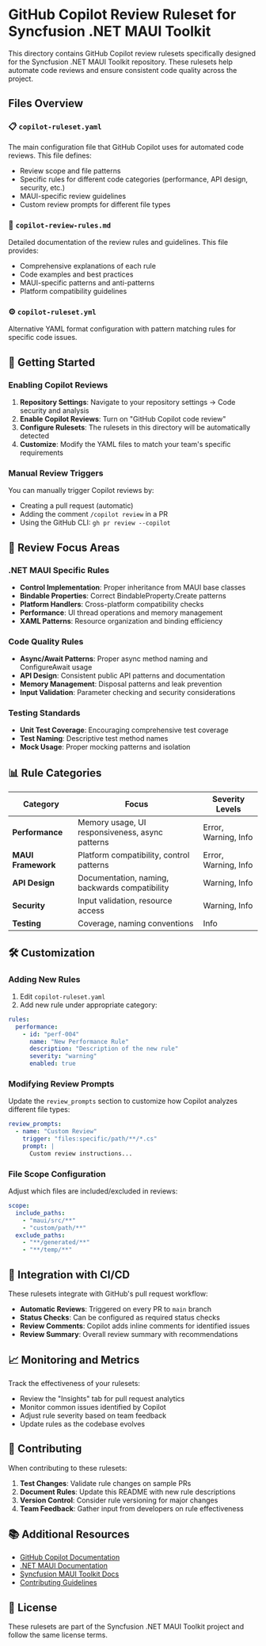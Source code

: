 # GitHub Copilot Review Ruleset for Syncfusion .NET MAUI Toolkit

This directory contains GitHub Copilot review rulesets specifically designed for the Syncfusion .NET MAUI Toolkit repository. These rulesets help automate code reviews and ensure consistent code quality across the project.

## Files Overview

### 📋 `copilot-ruleset.yaml`
The main configuration file that GitHub Copilot uses for automated code reviews. This file defines:
- Review scope and file patterns
- Specific rules for different code categories (performance, API design, security, etc.)
- MAUI-specific review guidelines
- Custom review prompts for different file types

### 📝 `copilot-review-rules.md`
Detailed documentation of the review rules and guidelines. This file provides:
- Comprehensive explanations of each rule
- Code examples and best practices
- MAUI-specific patterns and anti-patterns
- Platform compatibility guidelines

### ⚙️ `copilot-ruleset.yml` 
Alternative YAML format configuration with pattern matching rules for specific code issues.

## 🚀 Getting Started

### Enabling Copilot Reviews

1. **Repository Settings**: Navigate to your repository settings → Code security and analysis
2. **Enable Copilot Reviews**: Turn on "GitHub Copilot code review" 
3. **Configure Rulesets**: The rulesets in this directory will be automatically detected
4. **Customize**: Modify the YAML files to match your team's specific requirements

### Manual Review Triggers

You can manually trigger Copilot reviews by:
- Creating a pull request (automatic)
- Adding the comment `/copilot review` in a PR
- Using the GitHub CLI: `gh pr review --copilot`

## 🎯 Review Focus Areas

### .NET MAUI Specific Rules
- **Control Implementation**: Proper inheritance from MAUI base classes
- **Bindable Properties**: Correct BindableProperty.Create patterns
- **Platform Handlers**: Cross-platform compatibility checks
- **Performance**: UI thread operations and memory management
- **XAML Patterns**: Resource organization and binding efficiency

### Code Quality Rules  
- **Async/Await Patterns**: Proper async method naming and ConfigureAwait usage
- **API Design**: Consistent public API patterns and documentation
- **Memory Management**: Disposal patterns and leak prevention
- **Input Validation**: Parameter checking and security considerations

### Testing Standards
- **Unit Test Coverage**: Encouraging comprehensive test coverage
- **Test Naming**: Descriptive test method names
- **Mock Usage**: Proper mocking patterns and isolation

## 📊 Rule Categories

| Category | Focus | Severity Levels |
|----------|--------|-----------------|
| **Performance** | Memory usage, UI responsiveness, async patterns | Error, Warning, Info |
| **MAUI Framework** | Platform compatibility, control patterns | Error, Warning, Info |  
| **API Design** | Documentation, naming, backwards compatibility | Warning, Info |
| **Security** | Input validation, resource access | Warning, Info |
| **Testing** | Coverage, naming conventions | Info |

## 🛠️ Customization

### Adding New Rules

1. Edit `copilot-ruleset.yaml`
2. Add new rule under appropriate category:
```yaml
rules:
  performance:
    - id: "perf-004"
      name: "New Performance Rule"
      description: "Description of the new rule"
      severity: "warning"
      enabled: true
```

### Modifying Review Prompts

Update the `review_prompts` section to customize how Copilot analyzes different file types:

```yaml
review_prompts:
  - name: "Custom Review"
    trigger: "files:specific/path/**/*.cs"
    prompt: |
      Custom review instructions...
```

### File Scope Configuration

Adjust which files are included/excluded in reviews:

```yaml
scope:
  include_paths:
    - "maui/src/**"
    - "custom/path/**"
  exclude_paths:  
    - "**/generated/**"
    - "**/temp/**"
```

## 🔧 Integration with CI/CD

These rulesets integrate with GitHub's pull request workflow:

- **Automatic Reviews**: Triggered on every PR to `main` branch
- **Status Checks**: Can be configured as required status checks  
- **Review Comments**: Copilot adds inline comments for identified issues
- **Review Summary**: Overall review summary with recommendations

## 📈 Monitoring and Metrics

Track the effectiveness of your rulesets:
- Review the "Insights" tab for pull request analytics
- Monitor common issues identified by Copilot
- Adjust rule severity based on team feedback
- Update rules as the codebase evolves

## 🤝 Contributing

When contributing to these rulesets:

1. **Test Changes**: Validate rule changes on sample PRs
2. **Document Rules**: Update this README with new rule descriptions  
3. **Version Control**: Consider rule versioning for major changes
4. **Team Feedback**: Gather input from developers on rule effectiveness

## 📚 Additional Resources

- [GitHub Copilot Documentation](https://docs.github.com/en/copilot)
- [.NET MAUI Documentation](https://docs.microsoft.com/en-us/dotnet/maui/)
- [Syncfusion MAUI Toolkit Docs](https://help.syncfusion.com/maui-toolkit)
- [Contributing Guidelines](../CONTRIBUTING.md)

## 📝 License

These rulesets are part of the Syncfusion .NET MAUI Toolkit project and follow the same license terms.